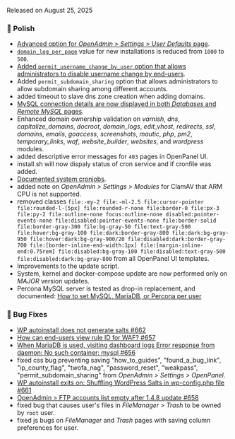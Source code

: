 Released on August 25, 2025

### 💅 Polish
- [Advanced option for *OpenAdmin > Settings > User Defaults* page](/docs/admin/settings/defaults).
- [`domain_log_per_page`](https://dev.openpanel.com/cli/config.html#domain-log-per-page) value for new installations is reduced from `1000` to `500`.
- [Added `permit_username_change_by_user` option that allows administrators to disable username change by end-users](https://dev.openpanel.com/cli/config.html#permit-username-change-by-user).
- Added `permit_subdomain_sharing` option that allows administrators to allow subdomain sharing among different accounts.
- added timeout to slave dns zone creation when adding domains.
- [MySQL connection details are now displayed in both *Databases* and *Remote MySQL* pages](https://i.postimg.cc/S4ZCzNkk/2025-08-25-16-20.png).
- Enhanced domain ownership validation on *varnish*, *dns*, *capitalize_domains*, *docroot*, *domain_logs*, *edit_vhost*, *redirects*, *ssl*, *domains*, *emails*, *goaccess*, *screenshots*, *mautic*, *php*, *pm2*, *temporary_links*, *waf*, *website_builder*, *websites*, and *wordpress* modules.
- added descriptive error messages for `403` pages in OpenPanel UI.
- install.sh will now dispaly status of cron service and if cronfile was added.
- [Documented system cronjobs](https://dev.openpanel.com/crons.html).
- added note on *OpenAdmin > Settings > Modules* for ClamAV that ARM CPU is not supported.
- removed classes `file:-my-2 file:-ml-2.5 file:cursor-pointer file:rounded-l-[5px] file:rounded-r-none file:border-0 file:px-3 file:py-2 file:outline-none focus:outline-none disabled:pointer-events-none file:disabled:pointer-events-none file:border-solid file:border-gray-300 file:bg-gray-50 file:text-gray-500 file:hover:bg-gray-100 file:dark:border-gray-800 file:dark:bg-gray-950 file:hover:dark:bg-gray-900/20 file:disabled:dark:border-gray-700 file:[border-inline-end-width:1px] file:[margin-inline-end:0.75rem] file:disabled:bg-gray-100 file:disabled:text-gray-500 file:disabled:dark:bg-gray-800` from all OpenPanel UI templates.
- Improvements to the update script.
- System, kernel and docker-compose update are now performed only on *MAJOR* version updates.
- Percona MySQL server is tested as drop-in replacement, and documented: [How to set MySQL, MariaDB, or Percona per user](https://openpanel.com/docs/articles/docker/how-to-set-mysql-mariadb-per-user-in-openpanel/)

### 🐛 Bug Fixes
- [WP autoinstall does not generate salts #662](https://github.com/stefanpejcic/OpenPanel/issues/662)
- [How can end-users view rule ID for WAF? #657](https://github.com/stefanpejcic/OpenPanel/issues/657)
- [When MariaDB is used, visiting dashboard logs Error response from daemon: No such container: mysql #656](https://github.com/stefanpejcic/OpenPanel/issues/656)
- fixed css bug preventing saving "how_to_guides", "found_a_bug_link", "ip_county_flag", "twofa_nag", "password_reset", "weakpass", "permit_subdomain_sharing" from *OpenAdmin > Settings > OpenPanel*.
- [WP autoinstall exits on: Shuffling WordPress Salts in wp-config.php file #661](https://github.com/stefanpejcic/OpenPanel/issues/661)
- [OpenAdmin > FTP accounts list empty after 1.4.8 update #658](https://github.com/stefanpejcic/OpenPanel/issues/658)
- fixed bug that causes user's files in *FileManager > Trash* to be owned by `root` user.
- fixed js bugs on *FileManager* and *Trash* pages with saving column preferences for user.
